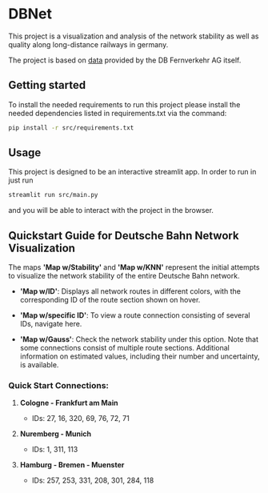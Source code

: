 # DBNet
This project is a visualization and analysis of the network stability as well as quality along long-distance railways in germany.

The project is based on [data](https://data.deutschebahn.com/dataset/data-netzradar.html) provided by the DB Fernverkehr AG itself.
## Getting started
To install the needed requirements to run this project please install the needed dependencies listed in requirements.txt via the command:
```bash
pip install -r src/requirements.txt
```
## Usage
This project is designed to be an interactive streamlit app. In order to run in just run 
```bash
streamlit run src/main.py
```
and you will be able to interact with the project in the browser.

## Quickstart Guide for Deutsche Bahn Network Visualization

The maps **'Map w/Stability'** and **'Map w/KNN'** represent the initial attempts to visualize the network stability of the entire Deutsche Bahn network.

- **'Map w/ID'**: Displays all network routes in different colors, with the corresponding ID of the route section shown on hover.

- **'Map w/specific ID'**: To view a route connection consisting of several IDs, navigate here. 

- **'Map w/Gauss'**: Check the network stability under this option. Note that some connections consist of multiple route sections. Additional information on estimated values, including their number and uncertainty, is available.

### Quick Start Connections:

1. **Cologne - Frankfurt am Main**
   - IDs: 27, 16, 320, 69, 76, 72, 71

2. **Nuremberg - Munich**
   - IDs: 1, 311, 113

3. **Hamburg - Bremen - Muenster**
   - IDs: 257, 253, 331, 208, 301, 284, 118

